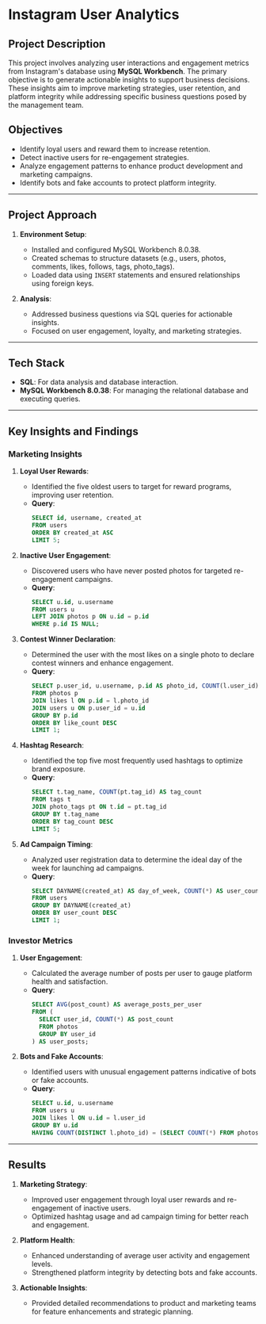 # Instagram User Analytics

## Project Description

This project involves analyzing user interactions and engagement metrics from Instagram's database using **MySQL Workbench**. The primary objective is to generate actionable insights to support business decisions. These insights aim to improve marketing strategies, user retention, and platform integrity while addressing specific business questions posed by the management team.

## Objectives
- Identify loyal users and reward them to increase retention.
- Detect inactive users for re-engagement strategies.
- Analyze engagement patterns to enhance product development and marketing campaigns.
- Identify bots and fake accounts to protect platform integrity.

---

## Project Approach

1. **Environment Setup**:
   - Installed and configured MySQL Workbench 8.0.38.
   - Created schemas to structure datasets (e.g., users, photos, comments, likes, follows, tags, photo_tags).
   - Loaded data using `INSERT` statements and ensured relationships using foreign keys.

2. **Analysis**:
   - Addressed business questions via SQL queries for actionable insights.
   - Focused on user engagement, loyalty, and marketing strategies.

---

## Tech Stack
- **SQL**: For data analysis and database interaction.
- **MySQL Workbench 8.0.38**: For managing the relational database and executing queries.

---

## Key Insights and Findings

### **Marketing Insights**
1. **Loyal User Rewards**:
   - Identified the five oldest users to target for reward programs, improving user retention.
   - **Query**:
     ```sql
     SELECT id, username, created_at 
     FROM users 
     ORDER BY created_at ASC 
     LIMIT 5;
     ```

2. **Inactive User Engagement**:
   - Discovered users who have never posted photos for targeted re-engagement campaigns.
   - **Query**:
     ```sql
     SELECT u.id, u.username 
     FROM users u 
     LEFT JOIN photos p ON u.id = p.id 
     WHERE p.id IS NULL;
     ```

3. **Contest Winner Declaration**:
   - Determined the user with the most likes on a single photo to declare contest winners and enhance engagement.
   - **Query**:
     ```sql
     SELECT p.user_id, u.username, p.id AS photo_id, COUNT(l.user_id) AS like_count 
     FROM photos p 
     JOIN likes l ON p.id = l.photo_id 
     JOIN users u ON p.user_id = u.id 
     GROUP BY p.id 
     ORDER BY like_count DESC 
     LIMIT 1;
     ```

4. **Hashtag Research**:
   - Identified the top five most frequently used hashtags to optimize brand exposure.
   - **Query**:
     ```sql
     SELECT t.tag_name, COUNT(pt.tag_id) AS tag_count 
     FROM tags t 
     JOIN photo_tags pt ON t.id = pt.tag_id 
     GROUP BY t.tag_name 
     ORDER BY tag_count DESC 
     LIMIT 5;
     ```

5. **Ad Campaign Timing**:
   - Analyzed user registration data to determine the ideal day of the week for launching ad campaigns.
   - **Query**:
     ```sql
     SELECT DAYNAME(created_at) AS day_of_week, COUNT(*) AS user_count 
     FROM users 
     GROUP BY DAYNAME(created_at) 
     ORDER BY user_count DESC 
     LIMIT 1;
     ```

### **Investor Metrics**
1. **User Engagement**:
   - Calculated the average number of posts per user to gauge platform health and satisfaction.
   - **Query**:
     ```sql
     SELECT AVG(post_count) AS average_posts_per_user 
     FROM ( 
       SELECT user_id, COUNT(*) AS post_count 
       FROM photos 
       GROUP BY user_id 
     ) AS user_posts;
     ```

2. **Bots and Fake Accounts**:
   - Identified users with unusual engagement patterns indicative of bots or fake accounts.
   - **Query**:
     ```sql
     SELECT u.id, u.username 
     FROM users u 
     JOIN likes l ON u.id = l.user_id 
     GROUP BY u.id 
     HAVING COUNT(DISTINCT l.photo_id) = (SELECT COUNT(*) FROM photos);
     ```

---

## Results

1. **Marketing Strategy**:
   - Improved user engagement through loyal user rewards and re-engagement of inactive users.
   - Optimized hashtag usage and ad campaign timing for better reach and engagement.

2. **Platform Health**:
   - Enhanced understanding of average user activity and engagement levels.
   - Strengthened platform integrity by detecting bots and fake accounts.

3. **Actionable Insights**:
   - Provided detailed recommendations to product and marketing teams for feature enhancements and strategic planning.

